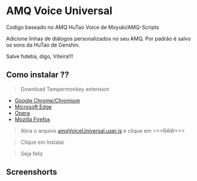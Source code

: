 # AMQ Voice Universal

Codigo baseado no AMQ HuTao Voice de Mxyuki/AMQ-Scripts

Adicione linhas de diálogos personalizados no seu AMQ. Por padrão é salvo os sons da HuTao de Genshin.

Salve futeba, digo, Viteira!!!

## Como instalar ??

> Download Tampermonkey extension
- [Google Chrome/Chromium](https://chrome.google.com/webstore/detail/tampermonkey/dhdgffkkebhmkfjojejmpbldmpobfkfo?hl=pt)
- [Microsoft Edge](https://microsoftedge.microsoft.com/addons/detail/tampermonkey/iikmkjmpaadaobahmlepeloendndfphd)
- [Opera](https://addons.opera.com/pt-br/extensions/details/tampermonkey-beta/)
- [Mozilla Firefox](https://addons.mozilla.org/pt-BR/firefox/addon/tampermonkey/)

> Abra o arquivo [amqVoiceUniversal.user.js](https://github.com/43D/amqVoiceUniversal/blob/main/amqVoiceUniversal.user.js) e clique em >>>RAW<<<

> Clique em Instalar

> Seja feliz

## Screenshorts